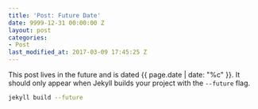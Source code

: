 ```yaml
---
title: 'Post: Future Date'
date: 9999-12-31 00:00:00 Z
layout: post
categories:
- Post
last_modified_at: 2017-03-09 17:45:25 Z
---
```


This post lives in the future and is dated {{ page.date | date: "%c" }}. It should only appear when Jekyll builds your project with the `--future` flag.

```bash
jekyll build --future
```